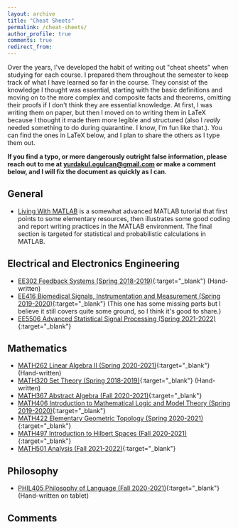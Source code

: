 ```yaml
---
layout: archive
title: "Cheat Sheets"
permalink: /cheat-sheets/
author_profile: true
comments: true
redirect_from:
---
```


Over the years, I've developed the habit of writing out "cheat sheets" when studying for each course. I prepared them throughout the semester to keep track of what I have learned so far in the course. They consist of the knowledge I thought was essential, starting with the basic definitions and moving on to the more complex and composite facts and theorems, omitting their proofs if I don't think they are essential knowledge. At first, I was writing them on paper, but then I moved on to writing them in LaTeX because I thought it made them more legible and structured (also I *really* needed something to do during quarantine. I know, I'm fun like that.). You can find the ones in LaTeX below, and I plan to share the others as I type them out.

**If you find a typo, or more dangerously outright false information, please reach out to me at [yurdakul.ogulcan@gmail.com](mailto:yurdakul.ogulcan@gmail.com) or make a comment below, and I will fix the document as quickly as I can.**

## General

- [Living With MATLAB](/matlab) is a somewhat advanced MATLAB tutorial that first points to some elementary resources, then illustrates some good coding and report writing practices in the MATLAB environment. The final section is targeted for statistical and probabilistic calculations in MATLAB.

## Electrical and Electronics Engineering

- [EE302 Feedback Systems (Spring 2018-2019)](/files/EE302CheatSheet_OgulCanYurdakul.pdf){:target="_blank"} (Hand-written)
- [EE416 Biomedical Signals, Instrumentation and Measurement (Spring 2019-2020)](/files/EE416CheatSheet_OgulCanYurdakul.pdf){:target="_blank"} (This one has some missing parts but I believe it still covers quite some ground, so I think it's good to share.)
- [EE5506 Advanced Statistical Signal Processing (Spring 2021-2022)](/files/EE5506CheatSheet_OgulCanYurdakul.pdf){:target="_blank"}

## Mathematics

- [MATH262 Linear Algebra II (Spring 2020-2021)](/files/MATH262CheatSheet_OgulCanYurdakul.pdf){:target="_blank"} (Hand-written)
- [MATH320 Set Theory (Spring 2018-2019)](/files/MATH320CheatSheet_OgulCanYurdakul.pdf){:target="_blank"} (Hand-written)
- [MATH367 Abstract Algebra (Fall 2020-2021)](/files/MATH367CheatSheet_OgulCanYurdakul.pdf){:target="_blank"}
- [MATH406 Introduction to Mathematical Logic and Model Theory (Spring 2019-2020)](/files/MATH406CheatSheet_OgulCanYurdakul.pdf){:target="_blank"}
- [MATH422 Elementary Geometric Topology (Spring 2020-2021)](/files/MATH422CheatSheet_OgulCanYurdakul.pdf){:target="_blank"}
- [MATH497 Introduction to Hilbert Spaces (Fall 2020-2021)](/files/MATH497CheatSheet_OgulCanYurdakul.pdf){:target="_blank"}
- [MATH501 Analysis (Fall 2021-2022)](/files/MATH501CheatSheet_OgulCanYurdakul.pdf){:target="_blank"}

## Philosophy

- [PHIL405 Philosophy of Language (Fall 2020-2021)](/files/PHIL405CheatSheet_OgulCanYurdakul.pdf){:target="_blank"} (Hand-written on tablet)

## Comments

<section id="comments">
    <script src="https://giscus.app/client.js"
        data-repo="ogulyurdakul/ogulyurdakul.github.io"
        data-repo-id="MDEwOlJlcG9zaXRvcnkzNzYyNTMzNDY="
        data-category="General"
        data-category-id="DIC_kwDOFm0ros4CRBWP"
        data-mapping="pathname"
        data-strict="0"
        data-reactions-enabled="0"
        data-emit-metadata="0"
        data-input-position="top"
        data-theme="light"
        data-lang="en"
        crossorigin="anonymous"
        async>
    </script>
</section>